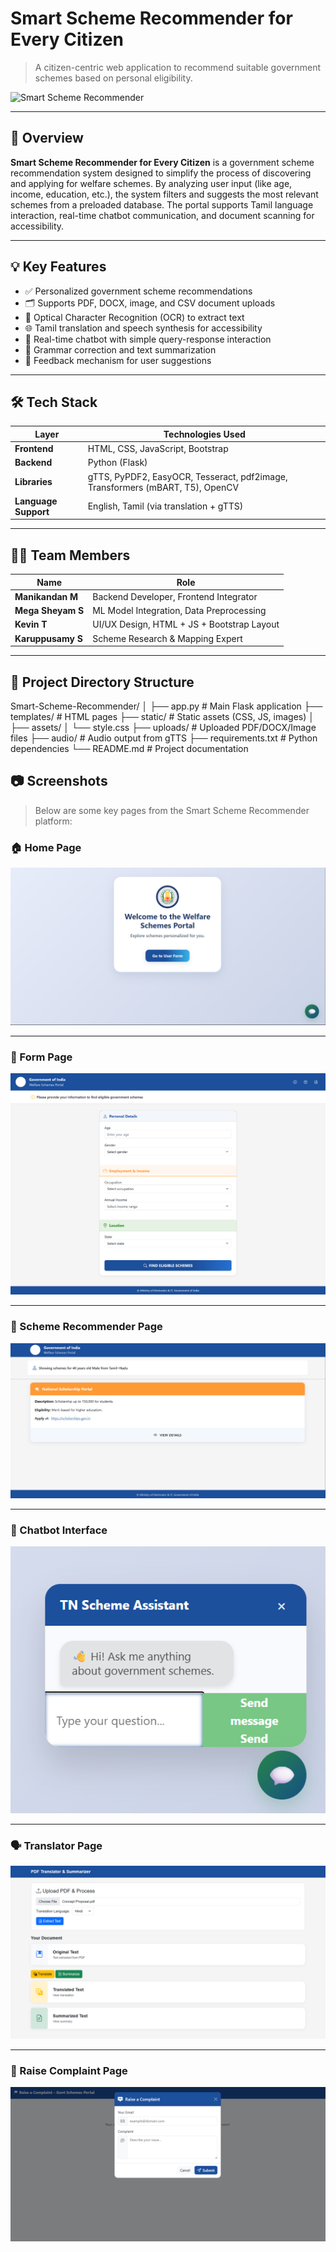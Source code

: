 # Smart Scheme Recommender for Every Citizen

> A citizen-centric web application to recommend suitable government schemes based on personal eligibility.

![Smart Scheme Recommender](https://img.shields.io/badge/Smart--Scheme--Recommender-For-Everyone-brightgreen)

---

## 📖 Overview

**Smart Scheme Recommender for Every Citizen** is a government scheme recommendation system designed to simplify the process of discovering and applying for welfare schemes. By analyzing user input (like age, income, education, etc.), the system filters and suggests the most relevant schemes from a preloaded database. The portal supports Tamil language interaction, real-time chatbot communication, and document scanning for accessibility.

---

## 💡 Key Features

- ✅ Personalized government scheme recommendations
- 🗂 Supports PDF, DOCX, image, and CSV document uploads
- 📄 Optical Character Recognition (OCR) to extract text
- 🌐 Tamil translation and speech synthesis for accessibility
- 💬 Real-time chatbot with simple query-response interaction
- 🧠 Grammar correction and text summarization
- 🧾 Feedback mechanism for user suggestions

---

## 🛠️ Tech Stack

| Layer        | Technologies Used                                                                 |
|--------------|------------------------------------------------------------------------------------|
| **Frontend** | HTML, CSS, JavaScript, Bootstrap                                                  |
| **Backend**  | Python (Flask)                                                                    |
| **Libraries**| gTTS, PyPDF2, EasyOCR, Tesseract, pdf2image, Transformers (mBART, T5), OpenCV     |
| **Language Support** | English, Tamil (via translation + gTTS)                                  |

---

## 🧑‍💻 Team Members

| Name              | Role                                         |
|-------------------|----------------------------------------------|
| **Manikandan M**      | Backend Developer, Frontend Integrator       |
| **Mega Sheyam S**     | ML Model Integration, Data Preprocessing     |
| **Kevin T**           | UI/UX Design, HTML + JS + Bootstrap Layout  |
| **Karuppusamy S**     | Scheme Research & Mapping Expert            |

---

## 📁 Project Directory Structure

Smart-Scheme-Recommender/
│
├── app.py # Main Flask application
├── templates/ # HTML pages
├── static/ # Static assets (CSS, JS, images)
│ ├── assets/
│ └── style.css
├── uploads/ # Uploaded PDF/DOCX/Image files
├── audio/ # Audio output from gTTS
├── requirements.txt # Python dependencies
└── README.md # Project documentation

## 📷 Screenshots

> Below are some key pages from the Smart Scheme Recommender platform:

### 🏠 Home Page
![Home Page](static/assets/Home%20page.png)

---

### 📝 Form Page
![Form Page](static/assets/Form%20Page.png)

---

### 🎯 Scheme Recommender Page
![Scheme Recommender](static/assets/Sheme%20Recommendar%20Page.png)

---

### 💬 Chatbot Interface
![Chatbot](static/assets/Chatbot.png)

---

### 🗣 Translator Page
![Translator Page](static/assets/Translator%20Page.png)

---

### 🚨 Raise Complaint Page
![Raise Complaint Page](static/assets/Raise%20Complaint%20Page.png)

